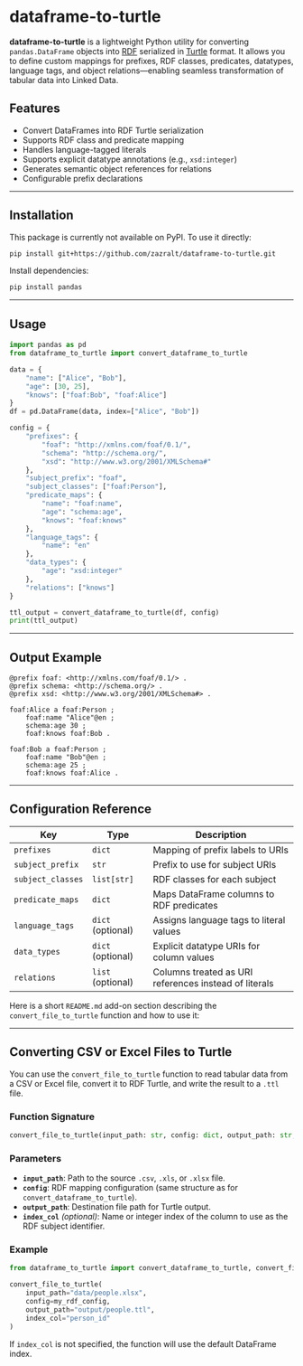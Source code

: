 # dataframe-to-turtle

**dataframe-to-turtle** is a lightweight Python utility for converting `pandas.DataFrame` objects into [RDF](https://www.w3.org/RDF/) serialized in [Turtle](https://www.w3.org/TR/turtle/) format. It allows you to define custom mappings for prefixes, RDF classes, predicates, datatypes, language tags, and object relations—enabling seamless transformation of tabular data into Linked Data.

## Features

- Convert DataFrames into RDF Turtle serialization
- Supports RDF class and predicate mapping
- Handles language-tagged literals
- Supports explicit datatype annotations (e.g., `xsd:integer`)
- Generates semantic object references for relations
- Configurable prefix declarations

---

## Installation

This package is currently not available on PyPI. To use it directly:

```bash
pip install git+https://github.com/zazralt/dataframe-to-turtle.git
````

Install dependencies:

```bash
pip install pandas
```

---

## Usage

```python
import pandas as pd
from dataframe_to_turtle import convert_dataframe_to_turtle

data = {
    "name": ["Alice", "Bob"],
    "age": [30, 25],
    "knows": ["foaf:Bob", "foaf:Alice"]
}
df = pd.DataFrame(data, index=["Alice", "Bob"])

config = {
    "prefixes": {
        "foaf": "http://xmlns.com/foaf/0.1/",
        "schema": "http://schema.org/",
        "xsd": "http://www.w3.org/2001/XMLSchema#"
    },
    "subject_prefix": "foaf",
    "subject_classes": ["foaf:Person"],
    "predicate_maps": {
        "name": "foaf:name",
        "age": "schema:age",
        "knows": "foaf:knows"
    },
    "language_tags": {
        "name": "en"
    },
    "data_types": {
        "age": "xsd:integer"
    },
    "relations": ["knows"]
}

ttl_output = convert_dataframe_to_turtle(df, config)
print(ttl_output)
```

---

## Output Example

```turtle
@prefix foaf: <http://xmlns.com/foaf/0.1/> .
@prefix schema: <http://schema.org/> .
@prefix xsd: <http://www.w3.org/2001/XMLSchema#> .

foaf:Alice a foaf:Person ;
    foaf:name "Alice"@en ;
    schema:age 30 ;
    foaf:knows foaf:Bob .

foaf:Bob a foaf:Person ;
    foaf:name "Bob"@en ;
    schema:age 25 ;
    foaf:knows foaf:Alice .
```

---

## Configuration Reference

| Key               | Type              | Description                                           |
| ----------------- | ----------------- | ----------------------------------------------------- |
| `prefixes`        | `dict`            | Mapping of prefix labels to URIs                      |
| `subject_prefix`  | `str`             | Prefix to use for subject URIs                        |
| `subject_classes` | `list[str]`       | RDF classes for each subject                          |
| `predicate_maps`  | `dict`            | Maps DataFrame columns to RDF predicates              |
| `language_tags`   | `dict` (optional) | Assigns language tags to literal values               |
| `data_types`      | `dict` (optional) | Explicit datatype URIs for column values              |
| `relations`       | `list` (optional) | Columns treated as URI references instead of literals |


Here is a short `README.md` add-on section describing the `convert_file_to_turtle` function and how to use it:

---

## Converting CSV or Excel Files to Turtle

You can use the `convert_file_to_turtle` function to read tabular data from a CSV or Excel file, convert it to RDF Turtle, and write the result to a `.ttl` file.

### Function Signature

```python
convert_file_to_turtle(input_path: str, config: dict, output_path: str, index_col: str = None) -> None
````

### Parameters

* **`input_path`**: Path to the source `.csv`, `.xls`, or `.xlsx` file.
* **`config`**: RDF mapping configuration (same structure as for `convert_dataframe_to_turtle`).
* **`output_path`**: Destination file path for Turtle output.
* **`index_col`** *(optional)*: Name or integer index of the column to use as the RDF subject identifier.

### Example

```python
from dataframe_to_turtle import convert_dataframe_to_turtle, convert_file_to_turtle

convert_file_to_turtle(
    input_path="data/people.xlsx",
    config=my_rdf_config,
    output_path="output/people.ttl",
    index_col="person_id"
)
```

If `index_col` is not specified, the function will use the default DataFrame index.
